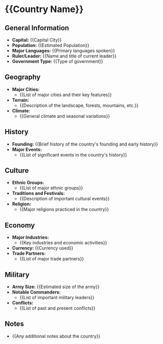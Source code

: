 # {{Country Name}}

## General Information
- **Capital:** {{Capital City}}
- **Population:** {{Estimated Population}}
- **Major Languages:** {{Primary languages spoken}}
- **Ruler/Leader:** {{Name and title of current leader}}
- **Government Type:** {{Type of government}}

## Geography
- **Major Cities:** 
  - {{List of major cities and their key features}}
- **Terrain:** 
  - {{Description of the landscape, forests, mountains, etc.}}
- **Climate:** 
  - {{General climate and seasonal variations}}

## History
- **Founding:** {{Brief history of the country's founding and early history}}
- **Major Events:** 
  - {{List of significant events in the country's history}}

## Culture
- **Ethnic Groups:** 
  - {{List of major ethnic groups}}
- **Traditions and Festivals:** 
  - {{Description of important cultural events}}
- **Religion:** 
  - {{Major religions practiced in the country}}

## Economy
- **Major Industries:** 
  - {{Key industries and economic activities}}
- **Currency:** {{Currency used}}
- **Trade Partners:** 
  - {{List of major trade partners}}

## Military
- **Army Size:** {{Estimated size of the army}}
- **Notable Commanders:** 
  - {{List of important military leaders}}
- **Conflicts:** 
  - {{List of past and present conflicts}}

## Notes
- {{Any additional notes about the country}}
